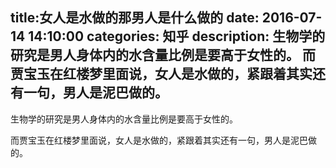 title:女人是水做的那男人是什么做的
date: 2016-07-14   14:10:00 
categories: 知乎 
 description: 生物学的研究是男人身体内的水含量比例是要高于女性的。 而贾宝玉在红楼梦里面说，女人是水做的，紧跟着其实还有一句，男人是泥巴做的。
  --- 
 生物学的研究是男人身体内的水含量比例是要高于女性的。  

而贾宝玉在红楼梦里面说，女人是水做的，紧跟着其实还有一句，男人是泥巴做的。